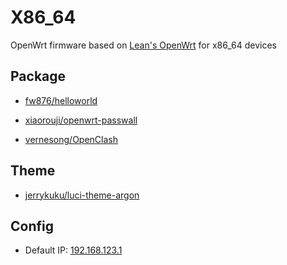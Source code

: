 # X86_64

OpenWrt firmware based on [Lean's OpenWrt](https://github.com/coolsnowwolf/lede) for x86_64 devices

## Package

- [fw876/helloworld](https://github.com/fw876/helloworld)

- [xiaorouji/openwrt-passwall](https://github.com/xiaorouji/openwrt-passwall)

- [vernesong/OpenClash](https://github.com/vernesong/OpenClash)

## Theme

- [jerrykuku/luci-theme-argon](https://github.com/jerrykuku/luci-theme-argon)

## Config

- Default IP: [192.168.123.1](http://192.168.123.1)
